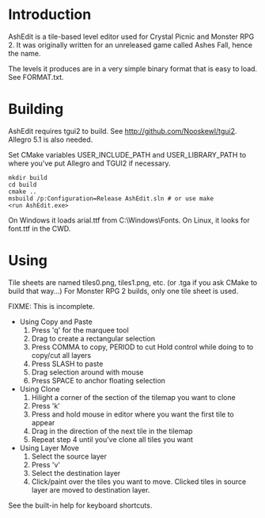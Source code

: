Introduction
============

AshEdit is a tile-based level editor used for Crystal Picnic and Monster RPG 2. It was originally written for an unreleased game called Ashes Fall, hence the name.

The levels it produces are in a very simple binary format that is easy to load. See FORMAT.txt.


Building
========

AshEdit requires tgui2 to build. See http://github.com/Nooskewl/tgui2. Allegro 5.1 is also needed.

Set CMake variables USER_INCLUDE_PATH and USER_LIBRARY_PATH to where you've put Allegro and TGUI2 if necessary.

	mkdir build
	cd build
	cmake ..
	msbuild /p:Configuration=Release AshEdit.sln # or use make
	<run AshEdit.exe>

On Windows it loads arial.ttf from C:\Windows\Fonts. On Linux, it looks for font.ttf in the CWD.


Using
=====

Tile sheets are named tiles0.png, tiles1.png, etc. (or .tga if you ask CMake to build that way...) For Monster RPG 2 builds, only one tile sheet is used.

FIXME: This is incomplete.

- Using Copy and Paste
	1. Press 'q' for the marquee tool
	2. Drag to create a rectangular selection
	3. Press COMMA to copy, PERIOD to cut
	   Hold control while doing to to copy/cut all layers
	4. Press SLASH to paste
	5. Drag selection around with mouse
	6. Press SPACE to anchor floating selection
- Using Clone
	1. Hilight a corner of the section of the tilemap you want to clone
	2. Press 'k'
	3. Press and hold mouse in editor where you want the first tile to appear
	4. Drag in the direction of the next tile in the tilemap
	5. Repeat step 4 until you've clone all tiles you want
- Using Layer Move
	1. Select the source layer
	2. Press 'v'
	3. Select the destination layer
	4. Click/paint over the tiles you want to move.
	   Clicked tiles in source layer are moved to
	   destination layer.

See the built-in help for keyboard shortcuts.